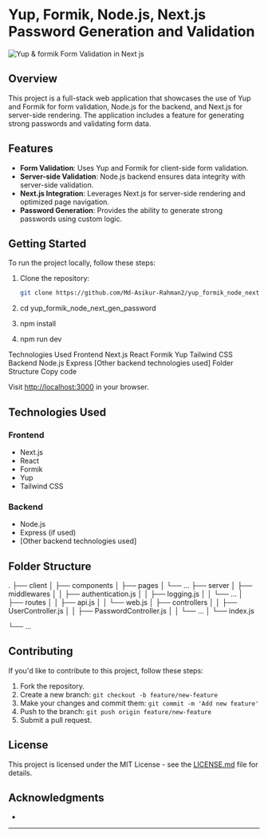 # Yup, Formik, Node.js, Next.js Password Generation and Validation

![Yup & formik Form Validation in Next js](<Asikur Rahman -Full-stack Web Developer>)

## Overview

This project is a full-stack web application that showcases the use of Yup and Formik for form validation, Node.js for the backend, and Next.js for server-side rendering. The application includes a feature for generating strong passwords and validating form data.

## Features

- **Form Validation**: Uses Yup and Formik for client-side form validation.
- **Server-side Validation**: Node.js backend ensures data integrity with server-side validation.
- **Next.js Integration**: Leverages Next.js for server-side rendering and optimized page navigation.
- **Password Generation**: Provides the ability to generate strong passwords using custom logic.

## Getting Started

To run the project locally, follow these steps:

1. Clone the repository:

   ```bash
   git clone https://github.com/Md-Asikur-Rahman2/yup_formik_node_next_gen_password.git

2. cd yup_formik_node_next_gen_password

3. npm install

4. npm run dev



Technologies Used
Frontend
Next.js
React
Formik
Yup
Tailwind CSS
Backend
Node.js
Express 
[Other backend technologies used]
Folder Structure
Copy code









Visit [http://localhost:3000](http://localhost:3000) in your browser.

## Technologies Used

### Frontend

- Next.js
- React
- Formik
- Yup
- Tailwind CSS

### Backend

- Node.js
- Express (if used)
- [Other backend technologies used]

## Folder Structure

.
├── client
│   ├── components
│   ├── pages
│   └── ...
├── server
│   ├── middlewares
│   │   ├── authentication.js
│   │   ├── logging.js
│   │   └── ...
│   ├── routes
│   │   ├── api.js
│   │   └── web.js
│   ├── controllers
│   │   ├── UserController.js
│   │   ├── PasswordController.js
│   │   └── ...
│   └── index.js

└── ...

## Contributing

If you'd like to contribute to this project, follow these steps:

1. Fork the repository.
2. Create a new branch: `git checkout -b feature/new-feature`
3. Make your changes and commit them: `git commit -m 'Add new feature'`
4. Push to the branch: `git push origin feature/new-feature`
5. Submit a pull request.

## License

This project is licensed under the MIT License - see the [LICENSE.md](LICENSE.md) file for details.

## Acknowledgments

-

---


